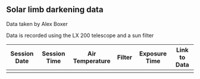 ## Solar limb darkening data

Data taken by Alex Boxer

Data is recorded using the LX 200 telescope and a sun filter

| Session Date | Session Time | Air Temperature | Filter | Exposure Time | Link to Data |
|--------------|--------------|------------------|--------|---------------|--------------|
|              |              |                  |        |               |              |

